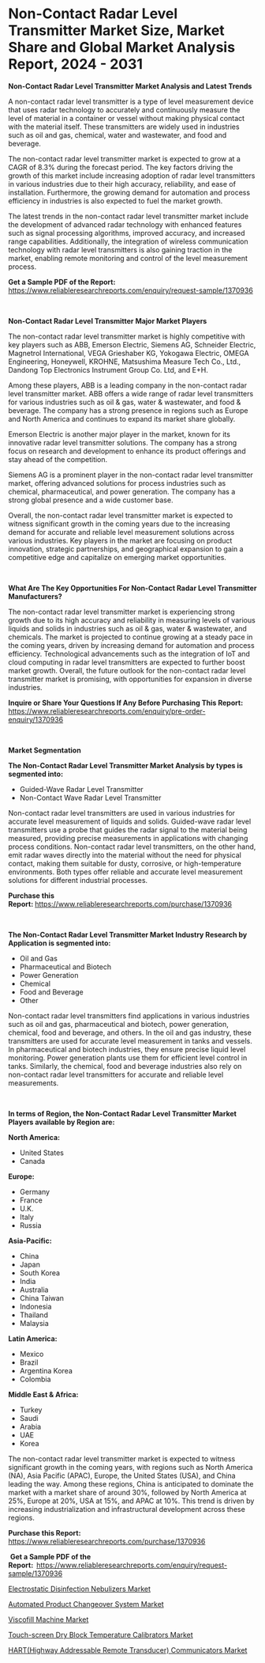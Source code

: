 <p><h1>Non-Contact Radar Level Transmitter Market Size, Market Share and Global Market Analysis Report, 2024 - 2031</h1></p><p><strong>Non-Contact Radar Level Transmitter Market Analysis and Latest Trends</strong></p>
<p><p>A non-contact radar level transmitter is a type of level measurement device that uses radar technology to accurately and continuously measure the level of material in a container or vessel without making physical contact with the material itself. These transmitters are widely used in industries such as oil and gas, chemical, water and wastewater, and food and beverage.</p><p>The non-contact radar level transmitter market is expected to grow at a CAGR of 8.3% during the forecast period. The key factors driving the growth of this market include increasing adoption of radar level transmitters in various industries due to their high accuracy, reliability, and ease of installation. Furthermore, the growing demand for automation and process efficiency in industries is also expected to fuel the market growth.</p><p>The latest trends in the non-contact radar level transmitter market include the development of advanced radar technology with enhanced features such as signal processing algorithms, improved accuracy, and increased range capabilities. Additionally, the integration of wireless communication technology with radar level transmitters is also gaining traction in the market, enabling remote monitoring and control of the level measurement process.</p></p>
<p><strong>Get a Sample PDF of the Report:&nbsp;</strong> <a href="https://www.reliableresearchreports.com/enquiry/request-sample/1370936">https://www.reliableresearchreports.com/enquiry/request-sample/1370936</a></p>
<p>&nbsp;</p>
<p><strong>Non-Contact Radar Level Transmitter Major Market Players</strong></p>
<p><p>The non-contact radar level transmitter market is highly competitive with key players such as ABB, Emerson Electric, Siemens AG, Schneider Electric, Magnetrol International, VEGA Grieshaber KG, Yokogawa Electric, OMEGA Engineering, Honeywell, KROHNE, Matsushima Measure Tech Co., Ltd., Dandong Top Electronics Instrument Group Co. Ltd, and E+H. </p><p>Among these players, ABB is a leading company in the non-contact radar level transmitter market. ABB offers a wide range of radar level transmitters for various industries such as oil & gas, water & wastewater, and food & beverage. The company has a strong presence in regions such as Europe and North America and continues to expand its market share globally. </p><p>Emerson Electric is another major player in the market, known for its innovative radar level transmitter solutions. The company has a strong focus on research and development to enhance its product offerings and stay ahead of the competition. </p><p>Siemens AG is a prominent player in the non-contact radar level transmitter market, offering advanced solutions for process industries such as chemical, pharmaceutical, and power generation. The company has a strong global presence and a wide customer base. </p><p>Overall, the non-contact radar level transmitter market is expected to witness significant growth in the coming years due to the increasing demand for accurate and reliable level measurement solutions across various industries. Key players in the market are focusing on product innovation, strategic partnerships, and geographical expansion to gain a competitive edge and capitalize on emerging market opportunities.</p></p>
<p>&nbsp;</p>
<p><strong>What Are The Key Opportunities For Non-Contact Radar Level Transmitter Manufacturers?</strong></p>
<p><p>The non-contact radar level transmitter market is experiencing strong growth due to its high accuracy and reliability in measuring levels of various liquids and solids in industries such as oil & gas, water & wastewater, and chemicals. The market is projected to continue growing at a steady pace in the coming years, driven by increasing demand for automation and process efficiency. Technological advancements such as the integration of IoT and cloud computing in radar level transmitters are expected to further boost market growth. Overall, the future outlook for the non-contact radar level transmitter market is promising, with opportunities for expansion in diverse industries.</p></p>
<p><strong>Inquire or Share Your Questions If Any Before Purchasing This Report:</strong> <a href="https://www.reliableresearchreports.com/enquiry/pre-order-enquiry/1370936">https://www.reliableresearchreports.com/enquiry/pre-order-enquiry/1370936</a></p>
<p>&nbsp;</p>
<p><strong>Market Segmentation</strong></p>
<p><strong>The Non-Contact Radar Level Transmitter Market Analysis by types is segmented into:</strong></p>
<p><ul><li>Guided-Wave Radar Level Transmitter</li><li>Non-Contact Wave Radar Level Transmitter</li></ul></p>
<p><p>Non-contact radar level transmitters are used in various industries for accurate level measurement of liquids and solids. Guided-wave radar level transmitters use a probe that guides the radar signal to the material being measured, providing precise measurements in applications with changing process conditions. Non-contact radar level transmitters, on the other hand, emit radar waves directly into the material without the need for physical contact, making them suitable for dusty, corrosive, or high-temperature environments. Both types offer reliable and accurate level measurement solutions for different industrial processes.</p></p>
<p><strong>Purchase this Report:&nbsp;</strong><a href="https://www.reliableresearchreports.com/purchase/1370936">https://www.reliableresearchreports.com/purchase/1370936</a></p>
<p>&nbsp;</p>
<p><strong>The Non-Contact Radar Level Transmitter Market Industry Research by Application is segmented into:</strong></p>
<p><ul><li>Oil and Gas</li><li>Pharmaceutical and Biotech</li><li>Power Generation</li><li>Chemical</li><li>Food and Beverage</li><li>Other</li></ul></p>
<p><p>Non-contact radar level transmitters find applications in various industries such as oil and gas, pharmaceutical and biotech, power generation, chemical, food and beverage, and others. In the oil and gas industry, these transmitters are used for accurate level measurement in tanks and vessels. In pharmaceutical and biotech industries, they ensure precise liquid level monitoring. Power generation plants use them for efficient level control in tanks. Similarly, the chemical, food and beverage industries also rely on non-contact radar level transmitters for accurate and reliable level measurements.</p></p>
<p>&nbsp;</p>
<p><strong>In terms of Region, the Non-Contact Radar Level Transmitter Market Players available by Region are:</strong></p>
<p>
    <p> <strong> North America: </strong>
        <ul>
            <li>United States</li>
            <li>Canada</li>
        </ul>
        </p> 
    <p> <strong> Europe: </strong>
        <ul>
            <li>Germany</li>
            <li>France</li>
            <li>U.K.</li>
            <li>Italy</li>
            <li>Russia</li>
        </ul>
        </p> 
    <p> <strong> Asia-Pacific: </strong>
        <ul>
            <li>China</li>
            <li>Japan</li>
            <li>South Korea</li>
            <li>India</li>
            <li>Australia</li>
            <li>China Taiwan</li>
            <li>Indonesia</li>
            <li>Thailand</li>
            <li>Malaysia</li>
        </ul>
        </p> 
    <p> <strong> Latin America: </strong>
        <ul>
            <li>Mexico</li>
            <li>Brazil</li>
            <li>Argentina Korea</li>
            <li>Colombia</li>
        </ul>
        </p> 
    <p> <strong> Middle East & Africa: </strong>
        <ul>
            <li>Turkey</li>
            <li>Saudi</li>
            <li>Arabia</li>
            <li>UAE</li>
            <li>Korea</li>
        </ul>
    </p>
    </p>
<p><p>The non-contact radar level transmitter market is expected to witness significant growth in the coming years, with regions such as North America (NA), Asia Pacific (APAC), Europe, the United States (USA), and China leading the way. Among these regions, China is anticipated to dominate the market with a market share of around 30%, followed by North America at 25%, Europe at 20%, USA at 15%, and APAC at 10%. This trend is driven by increasing industrialization and infrastructural development across these regions.</p></p>
<p><strong>Purchase this Report: </strong><a href="https://www.reliableresearchreports.com/purchase/1370936">https://www.reliableresearchreports.com/purchase/1370936</a></p>
<p>&nbsp;<strong>Get a Sample PDF of the Report:&nbsp;&nbsp;</strong><a href="https://www.reliableresearchreports.com/enquiry/request-sample/1370936">https://www.reliableresearchreports.com/enquiry/request-sample/1370936</a></p>
<p><strong></strong></p>
<p><p><a href="https://medium.com/p/22d82dacc8f2/edit">Electrostatic Disinfection Nebulizers Market</a></p><p><a href="https://medium.com/p/5b0e4b07e32f/edit">Automated Product Changeover System Market</a></p><p><a href="https://medium.com/p/36117895f0aa/edit">Viscofill Machine Market</a></p><p><a href="https://medium.com/p/87868ef7caa4/edit">Touch-screen Dry Block Temperature Calibrators Market</a></p><p><a href="https://medium.com/p/cb391a9a8447/edit">HART(Highway Addressable Remote Transducer) Communicators Market</a></p></p>